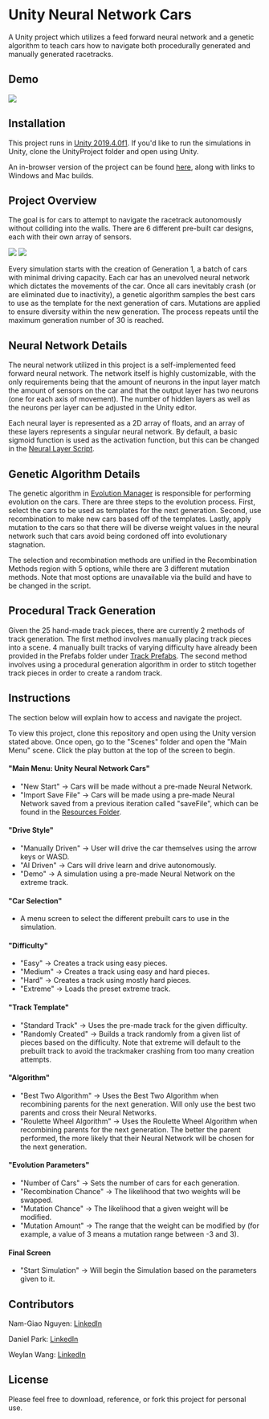 # Unity Neural Network Cars

A Unity project which utilizes a feed forward neural network and a genetic algorithm to teach cars how to navigate both procedurally generated and manually generated racetracks. 

## Demo

![](Images/Demo.gif)


## Installation

This project runs in [Unity 2019.4.0f1](https://unity3d.com/get-unity/download/archive). If you'd like to run the simulations in Unity, clone the UnityProject folder and open using Unity. 

An in-browser version of the project can be found [here](https://dp145.itch.io/neural-network-cars), along with links to Windows and Mac builds. 

## Project Overview

The goal is for cars to attempt to navigate the racetrack autonomously without colliding into the walls. There are 6 different pre-built car designs, each with their own array of sensors. 

![](Images/car1.png) ![](Images/car2.png) 

Every simulation starts with the creation of Generation 1, a batch of cars with minimal driving capacity. Each car has an unevolved neural network which dictates the movements of the car. Once all cars inevitably crash (or are eliminated due to inactivity), a genetic algorithm samples the best cars to use as the template for the next generation of cars. Mutations are applied to ensure diversity within the new generation. The process repeats until the maximum generation number of 30 is reached. 

## Neural Network Details

The neural network utilized in this project is a self-implemented feed forward neural network. The network itself is highly customizable, with the only requirements being that the amount of neurons in the input layer match the amount of sensors on the car and that the output layer has two neurons (one for each axis of movement). The number of hidden layers as well as the neurons per layer can be adjusted in the Unity editor. 

Each neural layer is represented as a 2D array of floats, and an array of these layers represents a singular neural network. By default, a basic sigmoid function is used as the activation function, but this can be changed in the [Neural Layer Script](https://github.com/weylanwang/UnitySelfDrivingCar/blob/master/UnityProject/Assets/Scripts/Neural%20Network/NeuralLayer.cs). 

## Genetic Algorithm Details

The genetic algorithm in [Evolution Manager](https://github.com/weylanwang/UnitySelfDrivingCar/blob/master/UnityProject/Assets/Scripts/Managers/EvolutionManager.cs) is responsible for performing evolution on the cars. There are three steps to the evolution process. First, select the cars to be used as templates for the next generation. Second, use recombination to make new cars based off of the templates. Lastly, apply mutation to the cars so that there will be diverse weight values in the neural network such that cars avoid being cordoned off into evolutionary stagnation.

The selection and recombination methods are unified in the Recombination Methods region with 5 options, while there are 3 different mutation methods. Note that  most options are unavailable via the build and have to be changed in the script. 

## Procedural Track Generation

Given the 25 hand-made track pieces, there are currently 2 methods of track generation. The first method involves manually placing track pieces into a scene. 4 manually built tracks of varying difficulty have already been provided in the Prefabs folder under [Track Prefabs](https://github.com/weylanwang/UnitySelfDrivingCar/tree/master/UnityProject/Assets/Prefabs/Track/Track%20Prefabs). The second method involves using a procedural generation algorithm in order to stitch together track pieces in order to create a random  track. 



## Instructions

The section below will explain how to access and navigate the project. 

To view this project, clone this repository and open using the Unity version stated above. Once open, go to the "Scenes" folder and open the "Main Menu" scene. Click the play button at the top of the screen to begin.

#### "Main Menu: Unity Neural Network Cars"
- "New Start" -> Cars will be made without a pre-made Neural Network.
- "Import Save File" -> Cars will be made using a pre-made Neural Network saved from a previous iteration called "saveFile", which can be found in the [Resources Folder](https://github.com/weylanwang/UnitySelfDrivingCar/tree/master/UnityProject/Assets/Resources).

#### "Drive Style"
- "Manually Driven" -> User will drive the car themselves using the arrow keys or WASD.
- "AI Driven" -> Cars will drive learn and drive autonomously.
- "Demo" -> A simulation using a pre-made Neural Network on the extreme track.

#### "Car Selection"
- A menu screen to select the different prebuilt cars to use in the simulation. 

#### "Difficulty"

- "Easy" -> Creates a track using easy pieces.
- "Medium" -> Creates a track using easy and hard pieces.
- "Hard" -> Creates a track using mostly hard pieces.
- "Extreme" -> Loads the preset extreme track.

#### "Track Template"
- "Standard Track" -> Uses the pre-made track for the given difficulty.
- "Randomly Created" -> Builds a track randomly from a given list of pieces based on the difficulty. Note that extreme will default to the prebuilt track to avoid the trackmaker crashing from too many creation attempts.

#### "Algorithm"
- "Best Two Algorithm" -> Uses the Best Two Algorithm when recombining parents for the next generation. Will only use the best two parents and cross their Neural Networks.
- "Roulette Wheel Algorithm" -> Uses the Roulette Wheel Algorithm when recombining parents for the next generation. The better the parent performed, the more likely that their Neural Network will be chosen for the next generation.

#### "Evolution Parameters"

- "Number of Cars" -> Sets the number of cars for each generation.
- "Recombination Chance" -> The likelihood that two weights will be swapped.
- "Mutation Chance" -> The likelihood that a given weight will be modified.
- "Mutation Amount" -> The range that the weight can be modified by (for example, a value of 3 means a mutation range between -3 and 3).

#### Final Screen
- "Start Simulation" -> Will begin the Simulation based on the parameters given to it.


## Contributors
Nam-Giao Nguyen: [LinkedIn](https://www.linkedin.com/in/nam-giao-nguyen-7156981b8/)

Daniel Park: [LinkedIn](https://www.linkedin.com/in/dp145/)

Weylan Wang: [LinkedIn](https://www.linkedin.com/in/weylanwang/)


## License
Please feel free to download, reference, or fork this project for personal use. 
